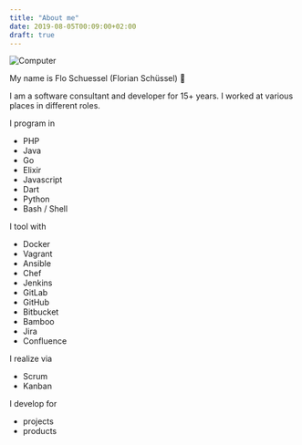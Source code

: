 ```yaml
---
title: "About me"
date: 2019-08-05T00:09:00+02:00
draft: true
---
```


![Computer](/images/about_computer.png)

My name is Flo Schuessel (Florian Schüssel) :wave:

I am a software consultant and developer for 15+ years. I worked at various places in different roles.

I program in

* <i class="devicon-php-plain"></i> PHP
* <i class="devicon-java-plain"></i> Java 
* <i class="devicon-go-plain"></i> Go 
* <i class="devicon-elixir-plain"></i> Elixir 
* <i class="devicon-javascript-plain"></i> Javascript 
* <i class="devicon-dart-plain"></i> Dart 
* <i class="devicon-python-plain"></i> Python 
* <i class="icon icon-android"></i> Bash / Shell 

I tool with

* Docker
* Vagrant
* Ansible
* Chef
* Jenkins
* GitLab
* GitHub
* Bitbucket
* Bamboo
* Jira
* Confluence

I realize via

* Scrum
* Kanban

I develop for

* projects
* products

